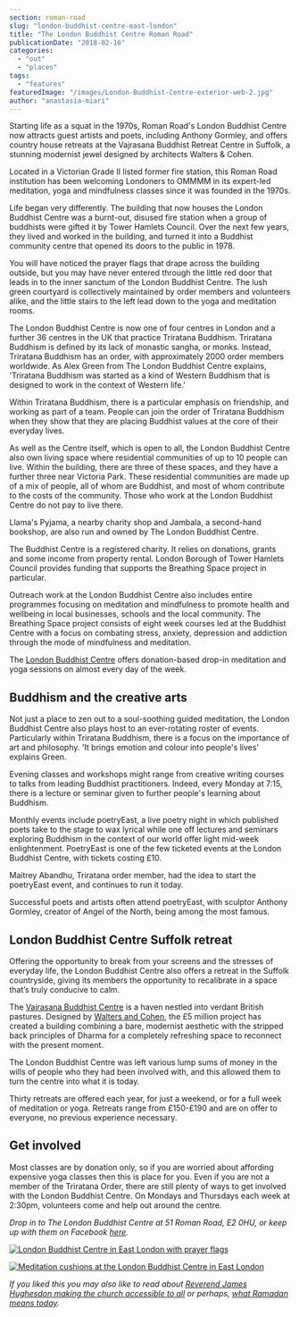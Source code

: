 ```yaml
---
section: roman-road
slug: "london-buddhist-centre-east-london"
title: "The London Buddhist Centre Roman Road"
publicationDate: "2018-02-16"
categories: 
  - "out"
  - "places"
tags: 
  - "features"
featuredImage: "/images/London-Buddhist-Centre-exterior-web-2.jpg"
author: "anastasia-miari"
---
```


Starting life as a squat in the 1970s, Roman Road's London Buddhist Centre now attracts guest artists and poets, including Anthony Gormley, and offers country house retreats at the Vajrasana Buddhist Retreat Centre in Suffolk, a stunning modernist jewel designed by architects Walters & Cohen.

Located in a Victorian Grade II listed former fire station, this Roman Road institution has been welcoming Londoners to OMMMM in its expert-led meditation, yoga and mindfulness classes since it was founded in the 1970s.

Life began very differently. The building that now houses the London Buddhist Centre was a burnt-out, disused fire station when a group of buddhists were gifted it by Tower Hamlets Council. Over the next few years, they lived and worked in the building, and turned it into a Buddhist community centre that opened its doors to the public in 1978.

You will have noticed the prayer flags that drape across the building outside, but you may have never entered through the little red door that leads in to the inner sanctum of the London Buddhist Centre. The lush green courtyard is collectively maintained by order members and volunteers alike, and the little stairs to the left lead down to the yoga and meditation rooms.

The London Buddhist Centre is now one of four centres in London and a further 36 centres in the UK that practice Triratana Buddhism. Triratana Buddhism is defined by its lack of monastic sangha, or monks. Instead, Triratana Buddhism has an order, with approximately 2000 order members worldwide. As Alex Green from The London Buddhist Centre explains, 'Triratana Buddhism was started as a kind of Western Buddhism that is designed to work in the context of Western life.'

Within Triratana Buddhism, there is a particular emphasis on friendship, and working as part of a team. People can join the order of Triratana Buddhism when they show that they are placing Buddhist values at the core of their everyday lives.

As well as the Centre itself, which is open to all, the London Buddhist Centre also own living space where residential communities of up to 10 people can live. Within the building, there are three of these spaces, and they have a further three near Victoria Park. These residential communities are made up of a mix of people, all of whom are Buddhist, and most of whom contribute to the costs of the community. Those who work at the London Buddhist Centre do not pay to live there. 

Llama's Pyjama, a nearby charity shop and Jambala, a second-hand bookshop, are also run and owned by The London Buddhist Centre.

The Buddhist Centre is a registered charity. It relies on donations, grants and some income from property rental. London Borough of Tower Hamlets Council provides funding that supports the Breathing Space project in particular.

Outreach work at the London Buddhist Centre also includes entire programmes focusing on meditation and mindfulness to promote health and wellbeing in local businesses, schools and the local community. The Breathing Space project consists of eight week courses led at the Buddhist Centre with a focus on combating stress, anxiety, depression and addiction through the mode of mindfulness and meditation.

The [London Buddhist Centre](https://www.lbc.org.uk/) offers donation-based drop-in meditation and yoga sessions on almost every day of the week.

## Buddhism and the creative arts

Not just a place to zen out to a soul-soothing guided meditation, the London Buddhist Centre also plays host to an ever-rotating roster of events. Particularly within Triratana Buddhism, there is a focus on the importance of art and philosophy. 'It brings emotion and colour into people's lives' explains Green.

Evening classes and workshops might range from creative writing courses to talks from leading Buddhist practitioners. Indeed, every Monday at 7:15, there is a lecture or seminar given to further people's learning about Buddhism.

Monthly events include poetryEast, a live poetry night in which published poets take to the stage to wax lyrical while one off lectures and seminars exploring Buddhism in the context of our world offer light mid-week enlightenment. PoetryEast is one of the few ticketed events at the London Buddhist Centre, with tickets costing £10.

Maitrey Abandhu, Triratana order member, had the idea to start the poetryEast event, and continues to run it today.

Successful poets and artists often attend poetryEast, with sculptor Anthony Gormley, creator of Angel of the North, being among the most famous.

## London Buddhist Centre Suffolk retreat

Offering the opportunity to break from your screens and the stresses of everyday life, the London Buddhist Centre also offers a retreat in the Suffolk countryside, giving its members the opportunity to recalibrate in a space that’s truly conducive to calm.

The [Vajrasana Buddhist Centre](https://www.lbc.org.uk/information/vajrasana-retreat-centre.html) is a haven nestled into verdant British pastures. Designed by [Walters and Cohen](https://waltersandcohen.com/), the £5 million project has created a building combining a bare, modernist aesthetic with the stripped back principles of Dharma for a completely refreshing space to reconnect with the present moment.

The London Buddhist Centre was left various lump sums of money in the wills of people who they had been involved with, and this allowed them to turn the centre into what it is today.

Thirty retreats are offered each year, for just a weekend, or for a full week of meditation or yoga. Retreats range from £150-£190 and are on offer to everyone, no previous experience necessary.

## Get involved

Most classes are by donation only, so if you are worried about affording expensive yoga classes then this is place for you. Even if you are not a member of the Triratana Order, there are still plenty of ways to get involved with the London Buddhist Centre. On Mondays and Thursdays each week at 2:30pm, volunteers come and help out around the centre.

_Drop in to The London Buddhist Centre at 51 Roman Road, E2 0HU, or keep up with them on Facebook [here](https://www.facebook.com/LondonBuddhistCentre/)._ 

[![London Buddhist Centre in East London with prayer flags](/images/London-Buddhist-Centre-exterior-web.jpg)](https://romanroadlondon.com/wp-content/uploads/2018/02/London-Buddhist-Centre-exterior-web.jpg)

[![Meditation cushions at the London Buddhist Centre in East London](/images/London-Buddhist-Centre-Shrine-Roman-Road-web.jpg)](https://romanroadlondon.com/wp-content/uploads/2018/02/London-Buddhist-Centre-Shrine-Roman-Road-web.jpg)

_If you liked this you may also like to read about [Reverend James Hughesdon making the church accessible to all](https://romanroadlondon.com/st-pauls-church-old-ford-road/) or perhaps, [what Ramadan means today](https://romanroadlondon.com/what-ramadan-means-today/)._


